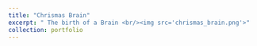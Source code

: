 ```yaml
---
title: "Chrismas Brain"
excerpt: " The birth of a Brain <br/><img src='chrismas_brain.png'>"
collection: portfolio
---
```


